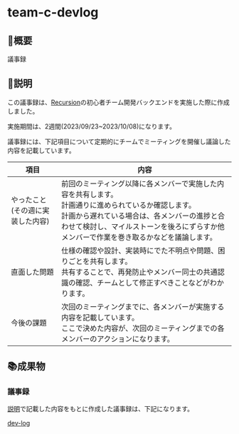 # team-c-devlog

## 🌱概要
議事録

## 📝説明
この議事録は、[Recursion](https://recursionist.io/)の初心者チーム開発バックエンドを実施した際に作成しました。

実施期間は、2週間(2023/09/23~2023/10/08)になります。

議事録には、下記項目について定期的にチームでミーティングを開催し議論した内容を記載しています。

| 項目 | 内容 |
| ------- | ------- |
| やったこと(その週に実装した内容) | 前回のミーティング以降に各メンバーで実施した内容を共有します。<br>計画通りに進められているか確認します。<br>計画から遅れている場合は、各メンバーの進捗と合わせて検討し、マイルストーンを後ろにずらすか他メンバーで作業を巻き取るかなどを議論します。 |
| 直面した問題 | 仕様の確認や設計、実装時にでた不明点や問題、困りごとを共有します。<br>共有することで、再発防止やメンバー同士の共通認識の確認、チームとして修正すべきことなどがわかります。 |
| 今後の課題 | 次回のミーティングまでに、各メンバーが実施する内容を記載しています。<br>ここで決めた内容が、次回のミーティングまでの各メンバーのアクションになります。 |

## 📚成果物
### 議事録
[説明](#説明)で記載した内容をもとに作成した議事録は、下記になります。

[dev-log](https://github.com/Recursion-Group-Backend-c/team-c-devlog/blob/main/dev-log.md)
